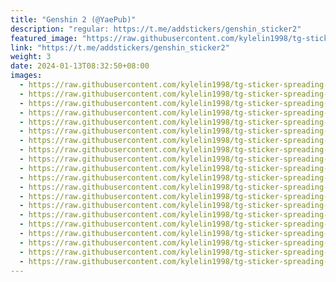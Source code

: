 ```yaml
---
title: "Genshin 2 (@YaePub)"
description: "regular: https://t.me/addstickers/genshin_sticker2"
featured_image: "https://raw.githubusercontent.com/kylelin1998/tg-sticker-spreading-worldwide-images/main/img/81f69642-df58-4680-992c-8860e08dc59d.jpg"
link: "https://t.me/addstickers/genshin_sticker2"
weight: 3
date: 2024-01-13T08:32:50+08:00
images:
  - https://raw.githubusercontent.com/kylelin1998/tg-sticker-spreading-worldwide-images/main/img/81f69642-df58-4680-992c-8860e08dc59d.jpg
  - https://raw.githubusercontent.com/kylelin1998/tg-sticker-spreading-worldwide-images/main/img/0b245d90-0283-4d38-859f-36c92c535b26.jpg
  - https://raw.githubusercontent.com/kylelin1998/tg-sticker-spreading-worldwide-images/main/img/2bbffbe0-f49b-4547-932e-e7d2acea7694.jpg
  - https://raw.githubusercontent.com/kylelin1998/tg-sticker-spreading-worldwide-images/main/img/9a968510-9cc4-48cc-a362-1ec2317547ac.jpg
  - https://raw.githubusercontent.com/kylelin1998/tg-sticker-spreading-worldwide-images/main/img/72fa04e5-54f4-460d-b29d-90f74bf0928b.jpg
  - https://raw.githubusercontent.com/kylelin1998/tg-sticker-spreading-worldwide-images/main/img/31011740-e42d-4181-bf94-22cfd6d1f2e3.jpg
  - https://raw.githubusercontent.com/kylelin1998/tg-sticker-spreading-worldwide-images/main/img/827708be-0e73-4303-92fd-611a56d263f9.jpg
  - https://raw.githubusercontent.com/kylelin1998/tg-sticker-spreading-worldwide-images/main/img/10d1c746-6369-4e32-9eeb-4f57a48476ef.jpg
  - https://raw.githubusercontent.com/kylelin1998/tg-sticker-spreading-worldwide-images/main/img/b85fc283-c707-4300-9fef-c8a359dbae2b.jpg
  - https://raw.githubusercontent.com/kylelin1998/tg-sticker-spreading-worldwide-images/main/img/17aa2cd0-fab9-4bd0-9313-afff840e78cc.jpg
  - https://raw.githubusercontent.com/kylelin1998/tg-sticker-spreading-worldwide-images/main/img/de8df4d9-3819-4244-9956-e98759fc29ba.jpg
  - https://raw.githubusercontent.com/kylelin1998/tg-sticker-spreading-worldwide-images/main/img/99fa6a8c-f97f-44cb-a6f1-b3d9ab004835.jpg
  - https://raw.githubusercontent.com/kylelin1998/tg-sticker-spreading-worldwide-images/main/img/fe882f99-2458-4489-9829-8d634bf3f2d0.jpg
  - https://raw.githubusercontent.com/kylelin1998/tg-sticker-spreading-worldwide-images/main/img/4b926f8c-d58e-441f-9f13-3f53d897c42d.jpg
  - https://raw.githubusercontent.com/kylelin1998/tg-sticker-spreading-worldwide-images/main/img/dcc64771-cd79-4ff1-ba93-d309ef7c0d9a.jpg
  - https://raw.githubusercontent.com/kylelin1998/tg-sticker-spreading-worldwide-images/main/img/a261eade-18da-47aa-bfe5-0eaa635bcf18.jpg
  - https://raw.githubusercontent.com/kylelin1998/tg-sticker-spreading-worldwide-images/main/img/5334e525-0535-4c8d-83fc-9fcfc574fc46.jpg
  - https://raw.githubusercontent.com/kylelin1998/tg-sticker-spreading-worldwide-images/main/img/1c1c6112-7704-4cee-a5e7-c293b37034c0.jpg
  - https://raw.githubusercontent.com/kylelin1998/tg-sticker-spreading-worldwide-images/main/img/5da0e09f-06d3-46a6-8e8a-8ff5a6db60cd.jpg
  - https://raw.githubusercontent.com/kylelin1998/tg-sticker-spreading-worldwide-images/main/img/f9788174-6134-493e-98b3-2854eee25341.jpg
---
```

